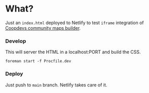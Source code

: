 # What?
Just an `index.html` deployed to Netlify to test `iframe` integration of [Coopdevs community maps builder](https://gitlab.com/coopdevs/community-maps-builder).


### Develop
This will server the HTML in a localhost:PORT and build the CSS.
```
foreman start -f Procfile.dev
```

### Deploy
Just push to `main` branch. Netlify takes care of it.
